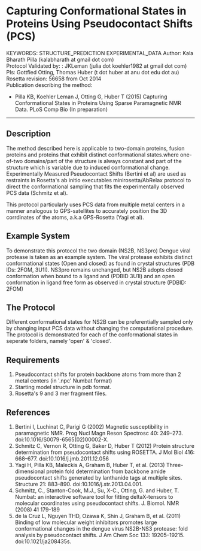 Capturing Conformational States in Proteins Using Pseudocontact Shifts (PCS)
============================================================================
KEYWORDS: STRUCTURE_PREDICTION EXPERIMENTAL_DATA
Author: Kala Bharath Pilla (kalabharath at gmail dot com)  
Protocol Validated by: : JKLeman (julia dot koehler1982 at gmail dot com)  
PIs: Gottfied Otting, Thomas Huber (t dot huber at anu dot edu dot au)  
Rosetta revision: 56658 from Oct 2014  
Publication describing the method:

* Pilla KB, Koehler Leman J, Otting G, Huber T (2015) Capturing Conformational 
  States in Proteins Using Sparse Paramagnetic NMR Data. PLoS Comp Bio (In 
  preparation)

---

Description
-----------

The method described here is applicable to two-domain proteins, fusion proteins and proteins that exhibit distinct conformational states.where  one-of-two domains/part of the structure is always constant and part of the structure which is variable due to induced conformational change. Experimentally Measured Pseudocontact Shifts (Bertini et al) are used as restraints in Rosetta's ab initio executables minirosetta/AbRelax protocol to direct the conformational sampling that fits the experimentally observed PCS data (Schmitz et al).

This protocol particularly uses PCS data from multiple metal centers in a manner analogous to GPS-satellites to accurately position the 3D corrdinates of the atoms, a.k.a GPS-Rosetta (Yagi et al).

Example System
--------------

To demonstrate this protocol the two domain (NS2B, NS3pro) Dengue viral protease is taken as an example system. The viral protease exhibits distinct conformational states (Open and closed) as found in crystal structures (PDB IDs: 2FOM, 3U1I). NS3pro remains unchanged, but NS2B adopts closed conformation when bound to a ligand and (PDBID 3U1I) and an open conformation in ligand free form as observed in crystal structure (PDBID: 2FOM)

The Protocol
------------

Different conformational states for NS2B can be preferentially sampled only by changing input PCS data without changing the computational procedure. The protocol is demonstrated for each of the conformational states in seperate folders, namely 'open' & 'closed'.


Requirements
------------

1. Pseudocontact shifts for protein backbone atoms from more than 2 metal centers (in '.npc' Numbat format)
2. Starting model structure in pdb format.
3. Rosetta's 9 and 3 mer fragment files.

References
----------

1. Bertini I, Luchinat C, Parigi G (2002) Magnetic susceptibility in paramagnetic NMR. Prog Nucl Magn Reson Spectrosc 40: 249–273. doi:10.1016/S0079-6565(02)00002-X.
2. Schmitz C, Vernon R, Otting G, Baker D, Huber T (2012) Protein structure determination from pseudocontact shifts using ROSETTA. J Mol Biol 416: 668–677. doi:10.1016/j.jmb.2011.12.056
3. Yagi H, Pilla KB, Maleckis A, Graham B, Huber T, et al. (2013) Three-dimensional protein fold determination from backbone amide pseudocontact shifts generated by lanthanide tags at multiple sites. Structure 21: 883–890. doi:10.1016/j.str.2013.04.001.
4. Schmitz, C., Stanton-Cook, M.J., Su, X-C., Otting, G. and Huber, T. Numbat: an interactive software tool for fitting deltaX-tensors to molecular coordinates using pseudocontact shifts. J. Biomol. NMR (2008) 41 179-189
5. de la Cruz L, Nguyen THD, Ozawa K, Shin J, Graham B, et al. (2011) Binding of low molecular weight inhibitors promotes large conformational changes in the dengue virus NS2B-NS3 protease: fold analysis by pseudocontact shifts. J Am Chem Soc 133: 19205–19215. doi:10.1021/ja208435s.
